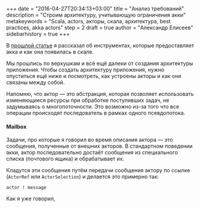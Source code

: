 +++
date = "2016-04-27T20:34:13+03:00"
title = "Анализ требований"
description = "Cтроим архитектуру, учитывающую ограничения акки"
metakeywords = "Scala, actors, акторы, скала, архитектура, best practices, akka actors"
step = 2
draft = true
author = "Александр Елисеев"
sidebarhistory = true
+++

В [прошлой статье](/dynamica-1/1-akka/) я рассказал об инструментах, которые предоставляет акка и как она появилась в скале.

Мы прошлись по верхушкам и всё ещё далеки от создания архитектуры приложения.
Чтобы создать архитектуру приложения, нужно опуститься ещё ниже и посмотреть, как устроены акторы и как они связаны между собой.

Напомню, что актор — это абстракция, которая позволяет использовать изменяющиеся ресурсы при обработке поступивших задач, не задумываясь о многопоточности. Это возможно из-за того что все операции происходят последователь в рамках одного псевдопотока.

#### Mailbox
Задачи, про которые я говорил во время описания актора — это сообщения, полученные от внешних акторов. В стандартном поведении акки, актор последовательно достаёт сообщения из специального списка (почтового ящика) и обрабатывает их.

Кладутся эти сообщения путём передачи сообщения актору по ссылке (`ActorRef` или `ActorSelection`) и делается это примерно так:

```
actor ! message
```

Как я уже говорил,
